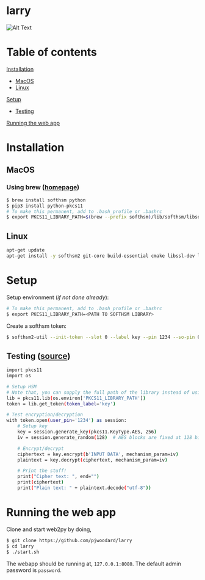 # larry

![Alt Text](https://media.giphy.com/media/2Ylp4JECyTYRi/giphy.gif)

# Table of contents

[Installation](#install)
- [MacOS](#install-macos)
- [Linux](#install-linux)

[Setup](#setup)
- [Testing](#testing)

[Running the web app](#run)

# <a name="install"><a/> Installation

## <a name="install-macos"><a/> MacOS

### Using brew ([homepage](https://brew.sh/))

```bash
$ brew install softhsm python
$ pip3 install python-pkcs11
# To make this permanent, add to .bash_profile or .bashrc
$ export PKCS11_LIBRARY_PATH=$(brew --prefix softhsm)/lib/softhsm/libsofthsm2.so
```

## <a name="install-linux"><a/>Linux

```bash
apt-get update
apt-get install -y softhsm2 git-core build-essential cmake libssl-dev libseccomp-dev
```

# <a name="setup"><a/>Setup

Setup environment (*if not done already*):
```bash
# To make this permanent, add to .bash_profile or .bashrc
$ export PKCS11_LIBRARY_PATH=<PATH TO SOFTHSM LIBRARY>
```

Create a softhsm token:
```bash
$ softhsm2-util --init-token --slot 0 --label key --pin 1234 --so-pin 0000
```

## <a name="testing"><a/>Testing ([source](http://python-pkcs11.readthedocs.io/en/latest/index.html))

```bash
import pkcs11
import os

# Setup HSM
# Note that, you can supply the full path of the library instead of using os.environ.
lib = pkcs11.lib(os.environ['PKCS11_LIBRARY_PATH'])
token = lib.get_token(token_label='key')

# Test encryption/decryption
with token.open(user_pin='1234') as session:
    # Setup key
    key = session.generate_key(pkcs11.KeyType.AES, 256)
    iv = session.generate_random(128)  # AES blocks are fixed at 128 bits

    # Encrypt/decrypt
    ciphertext = key.encrypt(b'INPUT DATA', mechanism_param=iv)
    plaintext = key.decrypt(ciphertext, mechanism_param=iv)

    # Print the stuff!
    print("Cipher text: ", end="")
    print(ciphertext)
    print("Plain text: " + plaintext.decode("utf-8"))
```

# <a name="run"><a/>Running the web app

Clone and start web2py by doing,
```bash
$ git clone https://github.com/pjwoodard/larry
$ cd larry
$ ./start.sh
```

The webapp should be running at, `127.0.0.1:8080`. The default admin password is `password`.
